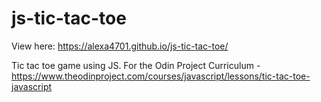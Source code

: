 # js-tic-tac-toe
View here:  https://alexa4701.github.io/js-tic-tac-toe/

Tic tac toe game using JS. For the Odin Project Curriculum - https://www.theodinproject.com/courses/javascript/lessons/tic-tac-toe-javascript
